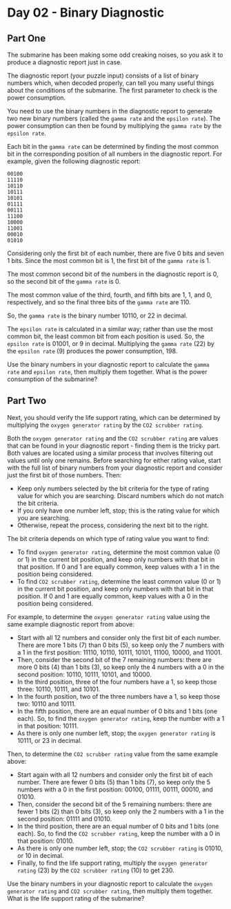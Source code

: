 # Day 02 - Binary Diagnostic

## Part One

The submarine has been making some odd creaking noises, so you ask it to produce a diagnostic report just in case.

The diagnostic report (your puzzle input) consists of a list of binary numbers which, when decoded properly, can tell you many useful things about the conditions of the submarine. The first parameter to check is the power consumption.

You need to use the binary numbers in the diagnostic report to generate two new binary numbers (called the `gamma rate` and the `epsilon rate`). The power consumption can then be found by multiplying the `gamma rate` by the `epsilon rate`.

Each bit in the `gamma rate` can be determined by finding the most common bit in the corresponding position of all numbers in the diagnostic report. For example, given the following diagnostic report:

```
00100
11110
10110
10111
10101
01111
00111
11100
10000
11001
00010
01010
```

Considering only the first bit of each number, there are five 0 bits and seven 1 bits. Since the most common bit is 1, the first bit of the `gamma rate` is 1.

The most common second bit of the numbers in the diagnostic report is 0, so the second bit of the `gamma rate` is 0.

The most common value of the third, fourth, and fifth bits are 1, 1, and 0, respectively, and so the final three bits of the `gamma rate` are 110.

So, the `gamma rate` is the binary number 10110, or 22 in decimal.

The `epsilon rate` is calculated in a similar way; rather than use the most common bit, the least common bit from each position is used. So, the `epsilon rate` is 01001, or 9 in decimal. Multiplying the `gamma rate` (22) by the `epsilon rate` (9) produces the power consumption, 198.

Use the binary numbers in your diagnostic report to calculate the `gamma rate` and `epsilon rate`, then multiply them together. What is the power consumption of the submarine?

## Part Two

Next, you should verify the life support rating, which can be determined by multiplying the `oxygen generator rating` by the `CO2 scrubber rating`.

Both the `oxygen generator rating` and the `CO2 scrubber rating` are values that can be found in your diagnostic report - finding them is the tricky part. Both values are located using a similar process that involves filtering out values until only one remains. Before searching for either rating value, start with the full list of binary numbers from your diagnostic report and consider just the first bit of those numbers. Then:

- Keep only numbers selected by the bit criteria for the type of rating value for which you are searching. Discard numbers which do not match the bit criteria.
- If you only have one number left, stop; this is the rating value for which you are searching.
- Otherwise, repeat the process, considering the next bit to the right.

The bit criteria depends on which type of rating value you want to find:

- To find `oxygen generator rating`, determine the most common value (0 or 1) in the current bit position, and keep only numbers with that bit in that position. If 0 and 1 are equally common, keep values with a 1 in the position being considered.
- To find `CO2 scrubber rating`, determine the least common value (0 or 1) in the current bit position, and keep only numbers with that bit in that position. If 0 and 1 are equally common, keep values with a 0 in the position being considered.

For example, to determine the `oxygen generator rating` value using the same example diagnostic report from above:

- Start with all 12 numbers and consider only the first bit of each number. There are more 1 bits (7) than 0 bits (5), so keep only the 7 numbers with a 1 in the first position: 11110, 10110, 10111, 10101, 11100, 10000, and 11001.
- Then, consider the second bit of the 7 remaining numbers: there are more 0 bits (4) than 1 bits (3), so keep only the 4 numbers with a 0 in the second position: 10110, 10111, 10101, and 10000.
- In the third position, three of the four numbers have a 1, so keep those three: 10110, 10111, and 10101.
- In the fourth position, two of the three numbers have a 1, so keep those two: 10110 and 10111.
- In the fifth position, there are an equal number of 0 bits and 1 bits (one each). So, to find the `oxygen generator rating`, keep the number with a 1 in that position: 10111.
- As there is only one number left, stop; the `oxygen generator rating` is 10111, or 23 in decimal.

Then, to determine the `CO2 scrubber rating` value from the same example above:

- Start again with all 12 numbers and consider only the first bit of each number. There are fewer 0 bits (5) than 1 bits (7), so keep only the 5 numbers with a 0 in the first position: 00100, 01111, 00111, 00010, and 01010.
- Then, consider the second bit of the 5 remaining numbers: there are fewer 1 bits (2) than 0 bits (3), so keep only the 2 numbers with a 1 in the second position: 01111 and 01010.
- In the third position, there are an equal number of 0 bits and 1 bits (one each). So, to find the `CO2 scrubber rating`, keep the number with a 0 in that position: 01010.
- As there is only one number left, stop; the `CO2 scrubber rating` is 01010, or 10 in decimal.
- Finally, to find the life support rating, multiply the `oxygen generator rating` (23) by the `CO2 scrubber rating` (10) to get 230.

Use the binary numbers in your diagnostic report to calculate the `oxygen generator rating` and `CO2 scrubber rating`, then multiply them together. What is the life support rating of the submarine?

